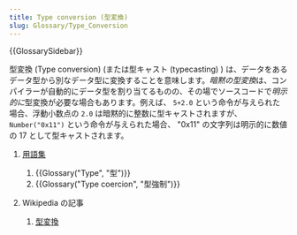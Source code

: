 ```yaml
---
title: Type conversion (型変換)
slug: Glossary/Type_Conversion
---
```


{{GlossarySidebar}}

型変換 (Type conversion) (または型キャスト (typecasting) ) は、データをあるデータ型から別なデータ型に変換することを意味します。*暗黙の型変換*は、コンパイラーが自動的にデータ型を割り当てるものの、その場でソースコードで*明示的に*型変換が必要な場合もあります。例えば、 `5+2.0` という命令が与えられた場合、浮動小数点の `2.0` は暗黙的に整数に型キャストされますが、 `Number("0x11")` という命令が与えられた場合、 "0x11" の文字列は明示的に数値の 17 として型キャストされます。

1. [用語集](/ja/docs/Glossary)

   1. {{Glossary("Type", "型")}}
   2. {{Glossary("Type coercion", "型強制")}}

2. Wikipedia の記事

   1. [型変換](https://ja.wikipedia.org/wiki/型変換)
